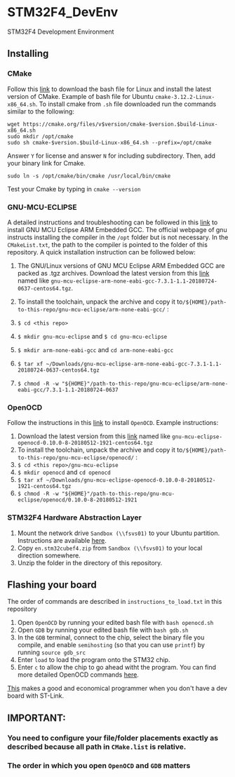 # STM32F4_DevEnv
STM32F4 Development Environment

## Installing
### CMake
Follow this [link](https://cmake.org/download/) to download the bash file for Linux and install the latest version of CMake. Example of bash file for Ubuntu `cmake-3.12.2-Linux-x86_64.sh`. To install cmake from `.sh` file downloaded run the commands similar to the following:
```
wget https://cmake.org/files/v$version/cmake-$version.$build-Linux-x86_64.sh
sudo mkdir /opt/cmake
sudo sh cmake-$version.$build-Linux-x86_64.sh --prefix=/opt/cmake
```
Answer `Y` for license and answer `N` for including subdirectory. Then, add your binary link for Cmake.
```
sudo ln -s /opt/cmake/bin/cmake /usr/local/bin/cmake
```
Test your Cmake by typing in `cmake --version`

### GNU-MCU-ECLIPSE
A detailed instructions and troubleshooting can be followed in this [link](https://gnu-mcu-eclipse.github.io/toolchain/arm/install/#target-vs-host-platform) to install GNU MCU Eclipse ARM Embedded GCC. The official webpage of gnu instructs installing the compiler in the `/opt` folder but is not necessary. In the `CMakeList.txt`, the path to the compiler is pointed to the folder of this repository. A quick installation instruction can be followed below:

1. The GNU/Linux versions of GNU MCU Eclipse ARM Embedded GCC are packed as .tgz archives. Download the latest version from this [link](https://github.com/gnu-mcu-eclipse/arm-none-eabi-gcc/releases) named like `gnu-mcu-eclipse-arm-none-eabi-gcc-7.3.1-1.1-20180724-0637-centos64.tgz`.

2. To install the toolchain, unpack the archive and copy it to`/${HOME}/path-to-this-repo/gnu-mcu-eclipse/arm-none-eabi-gcc/` :
  1. `$ cd <this repo>`
  2. `$ mkdir gnu-mcu-eclipse` and `$ cd gnu-mcu-eclipse`
  3. `$ mkdir arm-none-eabi-gcc` and `cd arm-none-eabi-gcc`
  4. `$ tar xf ~/Downloads/gnu-mcu-eclipse-arm-none-eabi-gcc-7.3.1-1.1-20180724-0637-centos64.tgz`
  5. `$ chmod -R -w "${HOME}"/path-to-this-repo/gnu-mcu-eclipse/arm-none-eabi-gcc/7.3.1-1.1-20180724-0637`

### OpenOCD
Follow the instructions in this [link](https://gnu-mcu-eclipse.github.io/openocd/install/) to install `OpenOCD`. Example instructions:
1.  Download the latest version from this [link](https://github.com/gnu-mcu-eclipse/openocd/releases) named like `gnu-mcu-eclipse-openocd-0.10.0-8-20180512-1921-centos64.tgz`
2. To install the toolchain, unpack the archive and copy it to`/${HOME}/path-to-this-repo/gnu-mcu-eclipse/openocd/` :
  1. `$ cd <this repo>/gnu-mcu-eclipse`
  2. `$ mkdir openocd` and `cd openocd`
  3. `$ tar xf ~/Downloads/gnu-mcu-eclipse-openocd-0.10.0-8-20180512-1921-centos64.tgz`
  4. `$ chmod -R -w "${HOME}"/path-to-this-repo/gnu-mcu-eclipse/openocd/0.10.0-8-20180512-1921`

### STM32F4 Hardware Abstraction Layer
1. Mount the network drive `Sandbox (\\fsvs01)` to your Ubuntu partition. Instructions are available [here](http://wikis.olin.edu/linux/doku.php?id=accessing_windows_shares).
2. Copy `en.stm32cubef4.zip` from `Sandbox (\\fsvs01)` to your local direction somewhere.
3. Unzip the folder in the directory of this repository.

## Flashing your board
The order of commands are described in `instructions_to_load.txt` in this repository
1. Open `OpenOCD` by running your edited bash file with `bash openocd.sh`
2. Open `GDB` by running your edited bash file with `bash gdb.sh`
3. In the `GDB` terminal, connect to the chip, select the binary file you compile, and enable `semihosting` (so that you can use `printf`) by running `source gdb_src`
4. Enter `load` to load the program onto the STM32 chip.
5. Enter `c` to allow the chip to go ahead witht the program. You can find more detailed OpenOCD commands [here](http://condor.depaul.edu/glancast/373class/docs/gdb.html).

[This](https://www.segger.com/products/debug-probes/j-link/models/j-link-edu-mini/) makes a good and economical programmer when you don't have a dev board with ST-Link.


## IMPORTANT:
### You need to configure your file/folder placements exactly as described because all path in `CMake.list` is relative.

### The order in which you open `OpenOCD` and `GDB` matters
